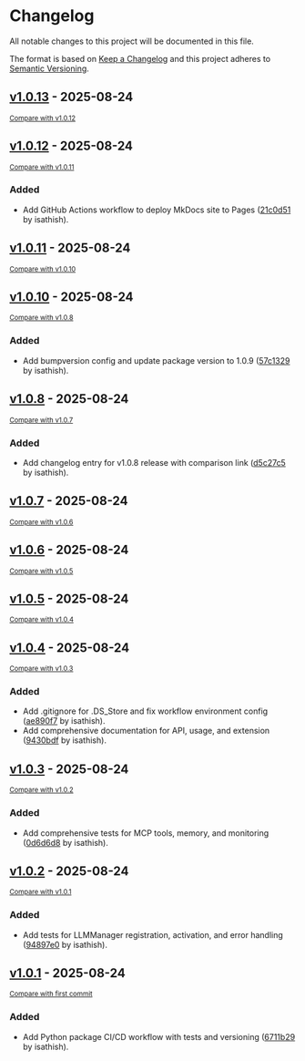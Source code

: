 # Changelog

All notable changes to this project will be documented in this file.

The format is based on [Keep a Changelog](http://keepachangelog.com/en/1.0.0/)
and this project adheres to [Semantic Versioning](http://semver.org/spec/v2.0.0.html).

<!-- insertion marker -->
## [v1.0.13](https://github.com/isathish/agenticaiframework/releases/tag/v1.0.13) - 2025-08-24

<small>[Compare with v1.0.12](https://github.com/isathish/agenticaiframework/compare/v1.0.12...v1.0.13)</small>

## [v1.0.12](https://github.com/isathish/agenticaiframework/releases/tag/v1.0.12) - 2025-08-24

<small>[Compare with v1.0.11](https://github.com/isathish/agenticaiframework/compare/v1.0.11...v1.0.12)</small>

### Added

- Add GitHub Actions workflow to deploy MkDocs site to Pages ([21c0d51](https://github.com/isathish/agenticaiframework/commit/21c0d516f0b3834d612e237b2e17afefa7a551d0) by isathish).

## [v1.0.11](https://github.com/isathish/agenticaiframework/releases/tag/v1.0.11) - 2025-08-24

<small>[Compare with v1.0.10](https://github.com/isathish/agenticaiframework/compare/v1.0.10...v1.0.11)</small>

## [v1.0.10](https://github.com/isathish/agenticaiframework/releases/tag/v1.0.10) - 2025-08-24

<small>[Compare with v1.0.8](https://github.com/isathish/agenticaiframework/compare/v1.0.8...v1.0.10)</small>

### Added

- Add bumpversion config and update package version to 1.0.9 ([57c1329](https://github.com/isathish/agenticaiframework/commit/57c13298efeecad166ce373b0bd0ce2eff063bef) by isathish).

## [v1.0.8](https://github.com/isathish/agenticaiframework/releases/tag/v1.0.8) - 2025-08-24

<small>[Compare with v1.0.7](https://github.com/isathish/agenticaiframework/compare/v1.0.7...v1.0.8)</small>

### Added

- Add changelog entry for v1.0.8 release with comparison link ([d5c27c5](https://github.com/isathish/agenticaiframework/commit/d5c27c580081c55a3560dfd0c871c549814af412) by isathish).

## [v1.0.7](https://github.com/isathish/agenticaiframework/releases/tag/v1.0.7) - 2025-08-24

<small>[Compare with v1.0.6](https://github.com/isathish/agenticaiframework/compare/v1.0.6...v1.0.7)</small>

## [v1.0.6](https://github.com/isathish/agenticaiframework/releases/tag/v1.0.6) - 2025-08-24

<small>[Compare with v1.0.5](https://github.com/isathish/agenticaiframework/compare/v1.0.5...v1.0.6)</small>

## [v1.0.5](https://github.com/isathish/agenticaiframework/releases/tag/v1.0.5) - 2025-08-24

<small>[Compare with v1.0.4](https://github.com/isathish/agenticaiframework/compare/v1.0.4...v1.0.5)</small>

## [v1.0.4](https://github.com/isathish/agenticaiframework/releases/tag/v1.0.4) - 2025-08-24

<small>[Compare with v1.0.3](https://github.com/isathish/agenticaiframework/compare/v1.0.3...v1.0.4)</small>

### Added

- Add .gitignore for .DS_Store and fix workflow environment config ([ae890f7](https://github.com/isathish/agenticaiframework/commit/ae890f72d15a21c547a65bb472446e86be86bbb6) by isathish).
- Add comprehensive documentation for API, usage, and extension ([9430bdf](https://github.com/isathish/agenticaiframework/commit/9430bdf8a113fe3d8538c02c0c86be90475ffbdf) by isathish).

## [v1.0.3](https://github.com/isathish/agenticaiframework/releases/tag/v1.0.3) - 2025-08-24

<small>[Compare with v1.0.2](https://github.com/isathish/agenticaiframework/compare/v1.0.2...v1.0.3)</small>

### Added

- Add comprehensive tests for MCP tools, memory, and monitoring ([0d6d6d8](https://github.com/isathish/agenticaiframework/commit/0d6d6d8bc37d9af69252b5d415af6afa24040559) by isathish).

## [v1.0.2](https://github.com/isathish/agenticaiframework/releases/tag/v1.0.2) - 2025-08-24

<small>[Compare with v1.0.1](https://github.com/isathish/agenticaiframework/compare/v1.0.1...v1.0.2)</small>

### Added

- Add tests for LLMManager registration, activation, and error handling ([94897e0](https://github.com/isathish/agenticaiframework/commit/94897e0d46d8f62ef0b36133a80614022c41d349) by isathish).

## [v1.0.1](https://github.com/isathish/agenticaiframework/releases/tag/v1.0.1) - 2025-08-24

<small>[Compare with first commit](https://github.com/isathish/agenticaiframework/compare/1fa86b2572073d291d09f564e315874a033a42b9...v1.0.1)</small>

### Added

- Add Python package CI/CD workflow with tests and versioning ([6711b29](https://github.com/isathish/agenticaiframework/commit/6711b2956af70b7c7e813d1f033a744b70f5732b) by isathish).

